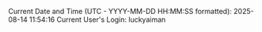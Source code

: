 Current Date and Time (UTC - YYYY-MM-DD HH:MM:SS formatted): 2025-08-14 11:54:16
Current User's Login: luckyaiman
